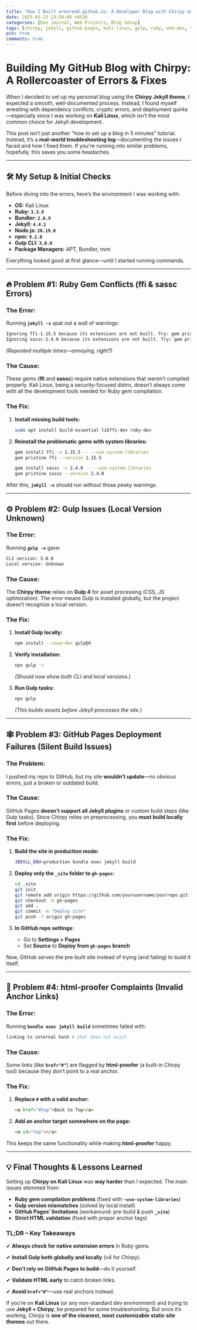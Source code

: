 ```yaml
---
title: "How I Built arenredd.github.io: A Developer Blog with Chirpy on Kali Linux"
date: 2025-05-23 23:50:00 +0530
categories: [Dev Journal, Web Projects, Blog Setup]
tags: [chirpy, jekyll, github-pages, kali-linux, gulp, ruby, web-dev, troubleshooting]
pin: true
comments: true
---
```

# **Building My GitHub Blog with Chirpy: A Rollercoaster of Errors & Fixes**

When I decided to set up my personal blog using the **Chirpy Jekyll theme**, I expected a smooth, well-documented process. Instead, I found myself wrestling with dependency conflicts, cryptic errors, and deployment quirks—especially since I was working on **Kali Linux**, which isn’t the most common choice for Jekyll development.

This post isn’t just another "how to set up a blog in 5 minutes" tutorial. Instead, it’s a **real-world troubleshooting log**—documenting the issues I faced and how I fixed them. If you're running into similar problems, hopefully, this saves you some headaches.

---

## **🛠 My Setup & Initial Checks**

Before diving into the errors, here’s the environment I was working with:

- **OS:** Kali Linux
- **Ruby:** **`3.3.8`**
- **Bundler:** **`2.6.9`**
- **Jekyll:** **`4.4.1`**
- **Node.js:** **`20.19.0`**
- **npm:** **`9.2.0`**
- **Gulp CLI:** **`3.0.0`**
- **Package Managers:** APT, Bundler, nvm

Everything looked good at first glance—until I started running commands.

---

## **🔥 Problem #1: Ruby Gem Conflicts (ffi & sassc Errors)**

### **The Error:**

Running **`jekyll -v`** spat out a wall of warnings:

```bash
Ignoring ffi-1.15.5 because its extensions are not built. Try: gem pristine ffi --version 1.15.5
Ignoring sassc-2.4.0 because its extensions are not built. Try: gem pristine sassc --version 2.4.0
```

*(Repeated multiple times—annoying, right?)*

### **The Cause:**

These gems (**ffi** and **sassc**) require native extensions that weren’t compiled properly. Kali Linux, being a security-focused distro, doesn’t always come with all the development tools needed for Ruby gem compilation.

### **The Fix:**

1. **Install missing build tools:**
    
    ```bash
    sudo apt install build-essential libffi-dev ruby-dev
    ```
    
2. **Reinstall the problematic gems with system libraries:**
    
    ```bash
    gem install ffi -v 1.15.5 -- --use-system-libraries
    gem pristine ffi --version 1.15.5
    
    gem install sassc -v 2.4.0 -- --use-system-libraries
    gem pristine sassc --version 2.4.0
    ```
    

After this, **`jekyll -v`** should run without those pesky warnings.

---

## **⚙️ Problem #2: Gulp Issues (Local Version Unknown)**

### **The Error:**

Running **`gulp -v`** gave:

```bash
CLI version: 3.0.0
Local version: Unknown
```

### **The Cause:**

The **Chirpy theme** relies on **Gulp 4** for asset processing (CSS, JS optimization). The error means Gulp is installed globally, but the project doesn’t recognize a local version.

### **The Fix:**

1. **Install Gulp locally:**
    
    ```bash
    npm install --save-dev gulp@4
    ```
    
2. **Verify installation:**
    
    ```bash
    npx gulp -v
    ```
    
    *(Should now show both CLI and local versions.)*
    
3. **Run Gulp tasks:**
    
    ```bash
    npx gulp
    ```
    
    *(This builds assets before Jekyll processes the site.)*
    

---

## **🕸 Problem #3: GitHub Pages Deployment Failures (Silent Build Issues)**

### **The Problem:**

I pushed my repo to GitHub, but my site **wouldn’t update**—no obvious errors, just a broken or outdated build.

### **The Cause:**

GitHub Pages **doesn’t support all Jekyll plugins** or custom build steps (like Gulp tasks). Since Chirpy relies on preprocessing, you **must build locally first** before deploying.

### **The Fix:**

1. **Build the site in production mode:**
    
    ```bash
    JEKYLL_ENV=production bundle exec jekyll build
    ```
    
2. **Deploy only the `_site` folder to `gh-pages`:**
    
    ```bash
    cd _site
    git init
    git remote add origin https://github.com/yourusername/yourrepo.git
    git checkout -b gh-pages
    git add .
    git commit -m "Deploy site"
    git push -f origin gh-pages
    ```
    
3. **In GitHub repo settings:**
    - Go to **Settings > Pages**
    - Set **Source** to **Deploy from `gh-pages` branch**

Now, GitHub serves the pre-built site instead of trying (and failing) to build it itself.

---

## **🧪 Problem #4: html-proofer Complaints (Invalid Anchor Links)**

### **The Error:**

Running **`bundle exec jekyll build`** sometimes failed with:

```bash
linking to internal hash # that does not exist
```

### **The Cause:**

Some links (like **`href="#"`**) are flagged by **html-proofer** (a built-in Chirpy tool) because they don’t point to a real anchor.

### **The Fix:**

1. **Replace `#` with a valid anchor:**
    
    ```html
    <a href="#top">Back to Top</a>
    ```
    
2. **Add an anchor target somewhere on the page:**
    
    ```html
    <a id="top"></a>
    ```
    

This keeps the same functionality while making **html-proofer** happy.

---

## **💡 Final Thoughts & Lessons Learned**

Setting up **Chirpy on Kali Linux** was **way harder** than I expected. The main issues stemmed from:

- **Ruby gem compilation problems** (fixed with **`-use-system-libraries`**)
- **Gulp version mismatches** (solved by local install)
- **GitHub Pages’ limitations** (workaround: pre-build & push **`_site`**)
- **Strict HTML validation** (fixed with proper anchor tags)

### **TL;DR – Key Takeaways**

✔ **Always check for native extension errors** in Ruby gems.

✔ **Install Gulp both globally and locally** (v4 for Chirpy).

✔ **Don’t rely on GitHub Pages to build**—do it yourself.

✔ **Validate HTML early** to catch broken links.

✔ **Avoid `href="#"`**—use real anchors instead.

If you’re on **Kali Linux** (or any non-standard dev environment) and trying to use **Jekyll + Chirpy**, be prepared for some troubleshooting. But once it’s working, Chirpy is **one of the cleanest, most customizable static site themes** out there.
